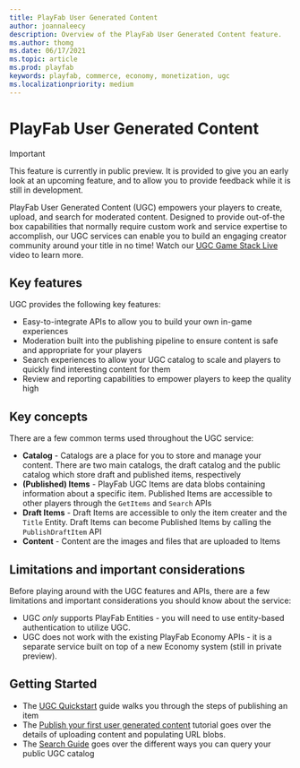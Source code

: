 ```yaml
---
title: PlayFab User Generated Content
author: joannaleecy
description: Overview of the PlayFab User Generated Content feature.
ms.author: thomg
ms.date: 06/17/2021
ms.topic: article
ms.prod: playfab
keywords: playfab, commerce, economy, monetization, ugc
ms.localizationpriority: medium
---
```


# PlayFab User Generated Content

> [!IMPORTANT]
> This feature is currently in public preview. It is provided to give you an early look at an upcoming feature, and to allow you to provide feedback while it is still in development.  

PlayFab User Generated Content (UGC) empowers your players to create, upload, and search for moderated content. Designed to provide out-of-the box capabilities that normally require custom work and service expertise to accomplish, our UGC services can enable you to build an engaging creator community around your title in no time! Watch our [UGC Game Stack Live](https://www.youtube.com/watch?v=Fv0bYvjuNwk) video to learn more.

## Key features
UGC provides the following key features:
* Easy-to-integrate APIs to allow you to build your own in-game experiences
* Moderation built into the publishing pipeline to ensure content is safe and appropriate for your players
* Search experiences to allow your UGC catalog to scale and players to quickly find interesting content for them
* Review and reporting capabilities to empower players to keep the quality high

## Key concepts
There are a few common terms used throughout the UGC service:
* **Catalog** - Catalogs are a place for you to store and manage your content. There are two main catalogs, the draft catalog and the public catalog which store draft and published items, respectively
* **(Published) Items** - PlayFab UGC Items are data blobs containing information about a specific item. Published Items are accessible to other players through the `GetItems` and `Search` APIs
* **Draft Items** - Draft Items are accessible to only the item creater and the `Title` Entity. Draft Items can become Published Items by calling the `PublishDraftItem` API
* **Content** - Content are the images and files that are uploaded to Items

## Limitations and important considerations
Before playing around with the UGC features and APIs, there are a few limitations and important considerations you should know about the service:
* UGC *only* supports PlayFab Entities - you will need to use entity-based authentication to utilize UGC.
* UGC does not work with the existing PlayFab Economy APIs - it is a separate service built on top of a new Economy system (still in private preview).

## Getting Started
* The [UGC Quickstart](quickstart.md) guide walks you through the steps of publishing an item
* The [Publish your first user generated content](publish-ugc.md) tutorial goes over the details of uploading content and populating URL blobs.
* The [Search Guide](search.md) goes over the different ways you can query your public UGC catalog
